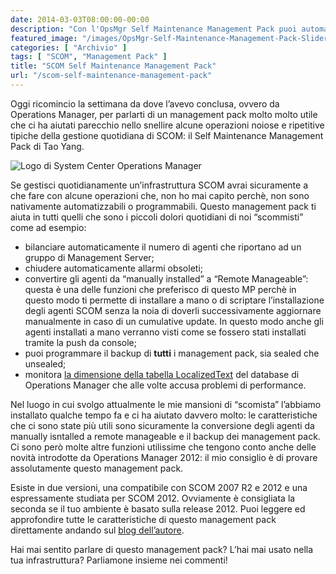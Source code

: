 ```yaml
---
date: 2014-03-03T08:00:00-00:00
description: "Con l'OpsMgr Self Maintenance Management Pack puoi automatizzare le tipiche operazioni di gestione e manutenzione quotidiana del tuo ambiente SCOM."
featured_image: "/images/OpsMgr-Self-Maintenance-Management-Pack-Slider.png"
categories: [ "Archivio" ]
tags: [ "SCOM", "Management Pack" ]
title: "SCOM Self Maintenance Management Pack"
url: "/scom-self-maintenance-management-pack"
---
```

Oggi ricomincio la settimana da dove l’avevo conclusa, ovvero da Operations Manager, per parlarti di un management pack molto molto utile che ci ha aiutati parecchio nello snellire alcune operazioni noiose e ripetitive tipiche della gestione quotidiana di SCOM: il Self Maintenance Management Pack di Tao Yang.

![Logo di System Center Operations Manager](/images/8551.SCOM_3535026B.png)

Se gestisci quotidianamente un’infrastruttura SCOM avrai sicuramente a che fare con alcune operazioni che, non ho mai capito perchè, non sono nativamente automatizzabili o programmabili. Questo management pack ti aiuta in tutti quelli che sono i piccoli dolori quotidiani di noi “scommisti” come ad esempio:
- bilanciare automaticamente il numero di agenti che riportano ad un gruppo di Management Server;
- chiudere automaticamente allarmi obsoleti;
- convertire gli agenti da “manually installed” a “Remote Manageable”: questa è una delle funzioni che preferisco di questo MP perchè in questo modo ti permette di installare a mano o di scriptare l’installazione degli agenti SCOM senza la noia di doverli successivamente aggiornare manualmente in caso di un cumulative update. In questo modo anche gli agenti installati a mano verranno visti come se fossero stati installati tramite la push da console;
- puoi programmare il backup di **tutti** i management pack, sia sealed che unsealed;
- monitora [la dimensione della tabella LocalizedText](http://blogs.technet.com/b/kevinholman/archive/2008/10/13/does-your-opsdb-keep-growing-is-your-localizedtext-table-using-all-the-space.aspx) del database di Operations Manager che alle volte accusa problemi di performance.

Nel luogo in cui svolgo attualmente le mie mansioni di “scomista” l’abbiamo installato qualche tempo fa e ci ha aiutato davvero molto: le caratteristiche che ci sono state più utili sono sicuramente la conversione degli agenti da manually isntalled a remote manageable e il backup dei management pack.
Ci sono però molte altre funzioni utilissime che tengono conto anche delle novità introdotte da Operations Manager 2012: il mio consiglio è di provare assolutamente questo management pack.

Esiste in due versioni, una compatibile con SCOM 2007 R2 e 2012 e una espressamente studiata per SCOM 2012. Ovviamente è consigliata la seconda se il tuo ambiente è basato sulla release 2012. Puoi leggere ed approfondire tutte le caratteristiche di questo management pack direttamente andando sul [blog dell’autore](http://blog.tyang.org/2013/03/03/opsmgr-self-maintenance-management-pack/).

Hai mai sentito parlare di questo management pack? L’hai mai usato nella tua infrastruttura? Parliamone insieme nei commenti!